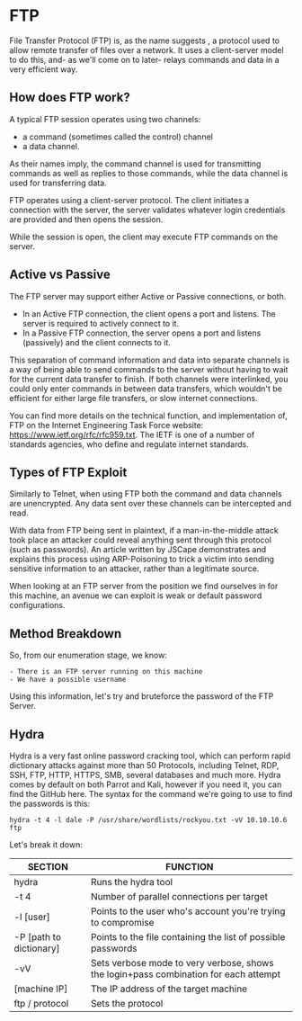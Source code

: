 # FTP

File Transfer Protocol (FTP) is, as the name suggests , a protocol used to allow remote transfer of files over a network. It uses a client-server model to do this, and- as we'll come on to later- relays commands and data in a very efficient way.

## How does FTP work?

A typical FTP session operates using two channels:

  * a command (sometimes called the control) channel
  * a data channel.

As their names imply, the command channel is used for transmitting commands as well as replies to those commands, while the data channel is used for transferring data.

FTP operates using a client-server protocol. The client initiates a connection with the server, the server validates whatever login credentials are provided and then opens the session.

While the session is open, the client may execute FTP commands on the server.

## Active vs Passive

The FTP server may support either Active or Passive connections, or both. 

* In an Active FTP connection, the client opens a port and listens. The server is required to actively connect to it. 
* In a Passive FTP connection, the server opens a port and listens (passively) and the client connects to it. 

This separation of command information and data into separate channels is a way of being able to send commands to the server without having to wait for the current data transfer to finish. If both channels were interlinked, you could only enter commands in between data transfers, which wouldn't be efficient for either large file transfers, or slow internet connections.

You can find more details on the technical function, and implementation of, FTP on the Internet Engineering Task Force website: https://www.ietf.org/rfc/rfc959.txt. The IETF is one of a number of standards agencies, who define and regulate internet standards.

## Types of FTP Exploit

Similarly to Telnet, when using FTP both the command and data channels are unencrypted. Any data sent over these channels can be intercepted and read.

With data from FTP being sent in plaintext, if a man-in-the-middle attack took place an attacker could reveal anything sent through this protocol (such as passwords). An article written by JSCape demonstrates and explains this process using ARP-Poisoning to trick a victim into sending sensitive information to an attacker, rather than a legitimate source.

When looking at an FTP server from the position we find ourselves in for this machine, an avenue we can exploit is weak or default password configurations.

## Method Breakdown

So, from our enumeration stage, we know:

    - There is an FTP server running on this machine
    - We have a possible username

Using this information, let's try and bruteforce the password of the FTP Server.

## Hydra

Hydra is a very fast online password cracking tool, which can perform rapid dictionary attacks against more than 50 Protocols, including Telnet, RDP, SSH, FTP, HTTP, HTTPS, SMB, several databases and much more. Hydra comes by default on both Parrot and Kali, however if you need it, you can find the GitHub here.
The syntax for the command we're going to use to find the passwords is this:

`hydra -t 4 -l dale -P /usr/share/wordlists/rockyou.txt -vV 10.10.10.6 ftp`

Let's break it down:

| SECTION | FUNCTION |
| ------- | -------- |
| hydra | Runs the hydra tool |
| -t 4 | Number of parallel connections per target |
| -l [user] | Points to the user who's account you're trying to compromise |
| -P [path to dictionary] | Points to the file containing the list of possible passwords |
| -vV | Sets verbose mode to very verbose, shows the login+pass combination for each attempt |
| [machine IP] | The IP address of the target machine |
| ftp / protocol | Sets the protocol |
